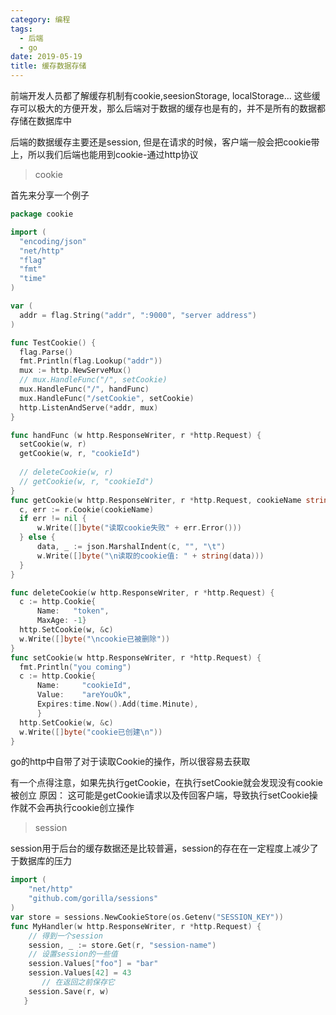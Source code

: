 ```yaml
---
category: 编程
tags:
  - 后端
  - go
date: 2019-05-19
title: 缓存数据存储
---
```


  前端开发人员都了解缓存机制有cookie,seesionStorage, localStorage... 这些缓存可以极大的方便开发，那么后端对于数据的缓存也是有的，并不是所有的数据都存储在数据库中

<!--more -->

  后端的数据缓存主要还是session, 但是在请求的时候，客户端一般会把cookie带上，所以我们后端也能用到cookie-通过http协议

  > cookie

  首先来分享一个例子
  ```go 
package cookie

import (
	"encoding/json"
	"net/http"
	"flag"
	"fmt"
	"time"
)

var (
	addr = flag.String("addr", ":9000", "server address")
)

func TestCookie() {
	flag.Parse()
	fmt.Println(flag.Lookup("addr"))
	mux := http.NewServeMux()
	// mux.HandleFunc("/", setCookie)
	mux.HandleFunc("/", handFunc)
	mux.HandleFunc("/setCookie", setCookie)
	http.ListenAndServe(*addr, mux)
}

func handFunc (w http.ResponseWriter, r *http.Request) {
	setCookie(w, r)
	getCookie(w, r, "cookieId")
	
	// deleteCookie(w, r)
	// getCookie(w, r, "cookieId")
}
func getCookie(w http.ResponseWriter, r *http.Request, cookieName string) {
	c, err := r.Cookie(cookieName)
	if err != nil {
		w.Write([]byte("读取cookie失败" + err.Error()))
	} else {
		data, _ := json.MarshalIndent(c, "", "\t")
		w.Write([]byte("\n读取的cookie值: " + string(data)))
	}
}

func deleteCookie(w http.ResponseWriter, r *http.Request) {
	c := http.Cookie{
		Name:   "token",
		MaxAge: -1}
	http.SetCookie(w, &c)
	w.Write([]byte("\ncookie已被删除"))
}
func setCookie(w http.ResponseWriter, r *http.Request) {
	fmt.Println("you coming")
	c := http.Cookie{
		Name:     "cookieId",
		Value:    "areYouOk",
		Expires:time.Now().Add(time.Minute),
		}
	http.SetCookie(w, &c)
	w.Write([]byte("cookie已创建\n"))
}
```

go的http中自带了对于读取Cookie的操作，所以很容易去获取

有一个点得注意，如果先执行getCookie，在执行setCookie就会发现没有cookie被创立
原因：
  这可能是getCookie请求以及传回客户端，导致执行setCookie操作就不会再执行cookie创立操作


> session 

  session用于后台的缓存数据还是比较普遍，session的存在在一定程度上减少了于数据库的压力
``` go
import (
	"net/http"
	"github.com/gorilla/sessions"
)
var store = sessions.NewCookieStore(os.Getenv("SESSION_KEY"))
func MyHandler(w http.ResponseWriter, r *http.Request) {
	// 得到一个session
	session, _ := store.Get(r, "session-name")
	// 设置session的一些值
	session.Values["foo"] = "bar"
	session.Values[42] = 43
       // 在返回之前保存它
	session.Save(r, w)
   }
  ```